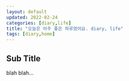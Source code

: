 ```yaml
---
layout: default
updated: 2022-02-24
categories: [diary,life]
title: "오늘은 아주 좋은 하루였어요. diary, life"
tags: [diary,home]
---
```


## Sub Title

blah blah...